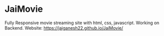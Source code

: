 # JaiMovie
Fully Responsive movie streaming site with html, css, javascript.
 Working on Backend.
 Website: https://jaiganesh22.github.io/JaiMovie/

